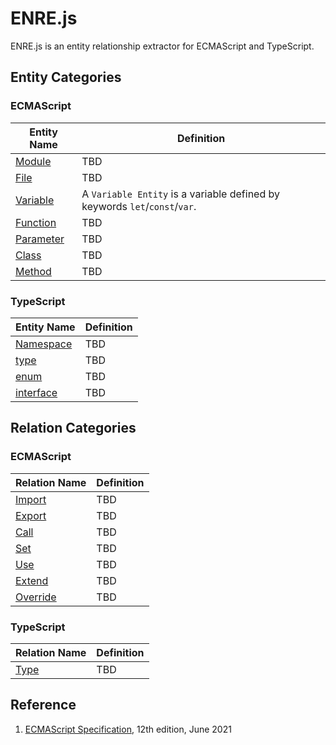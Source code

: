 # ENRE.js

ENRE.js is an entity relationship extractor for ECMAScript and TypeScript.

## Entity Categories

### ECMAScript

| Entity Name                        | Definition                                                                 |
|------------------------------------|----------------------------------------------------------------------------|
| [Module](entities/module.md)       | TBD                                                                        |
| [File](entities/file.md)           | TBD                                                                        |
| [Variable](entities/variable.md)   | A `Variable Entity` is a variable defined by keywords `let`/`const`/`var`. |
| [Function](entities/function.md)   | TBD                                                                        |
| [Parameter](entities/parameter.md) | TBD                                                                        |
| [Class](entities/class.md)         | TBD                                                                        |
| [Method](entities/method.md)       | TBD                                                                        |

### TypeScript

| Entity Name                        | Definition |
|------------------------------------|------------|
| [Namespace](entities/namespace.md) | TBD        |
| [type](entities/type.md)           | TBD        |
| [enum](entities/enum.md)           | TBD        |
| [interface](entities/interface.md) | TBD        |

## Relation Categories

### ECMAScript

| Relation Name                     | Definition |
|-----------------------------------|------------|
| [Import](relations/import.md)     | TBD        |
| [Export](relations/export.md)     | TBD        |
| [Call](relations/call.md)         | TBD        |
| [Set](relations/set.md)           | TBD        |
| [Use](relations/use.md)           | TBD        |
| [Extend](relations/extend.md)     | TBD        |
| [Override](relations/override.md) | TBD        |

### TypeScript

| Relation Name             | Definition |
|---------------------------|------------|
| [Type](relations/type.md) | TBD        |

## Reference

1. [ECMAScript Specification](https://tc39.es/ecma262), 12th edition, June 2021
